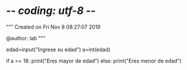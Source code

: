 # -*- coding: utf-8 -*-
"""
Created on Fri Nov  8 08:27:07 2019

@author: lab
"""

edad=input("Ingrese su edad")
a=int(edad)

if a >= 18:
    print("Eres mayor de edad")
else:
    print("Eres menor de edad")
